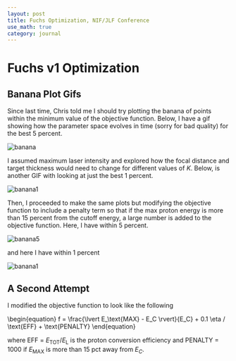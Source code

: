 ```yaml
---
layout: post
title: Fuchs Optimization, NIF/JLF Conference
use_math: true
category: journal
---
```


# Fuchs v1 Optimization

## Banana Plot Gifs
Since last time, Chris told me I should try plotting the banana of points within the minimum value of the objective function. Below, I have a gif showing how the parameter space evolves in time (sorry for bad quality) for the best 5 percent.

![banana](https://github.com/ronak-n-desai/ronak-n-desai.github.io/assets/98538788/56769106-b934-4416-9f37-e441c3559d7e)

I assumed maximum laser intensity and explored how the focal distance and target thickness would need to change for different values of $K$. Below, is another GIF with looking at just the best 1 percent.

![banana1](https://github.com/ronak-n-desai/ronak-n-desai.github.io/assets/98538788/36206e6b-f3a4-4818-8f4f-c32f8ad9620d)

Then, I proceeded to make the same plots but modifying the objective function to include a penalty term so that if the max proton energy is more than 15 percent from the cutoff energy, a large number is added to the objective function. Here, I have within 5 percent.

![banana5](https://github.com/ronak-n-desai/ronak-n-desai.github.io/assets/98538788/102a33ab-cce1-4ab1-95ee-ae6506a57044)

and here I have within 1 percent

![banana1](https://github.com/ronak-n-desai/ronak-n-desai.github.io/assets/98538788/b8eb0c13-3272-4162-9f4b-5874bb7c012a)

## A Second Attempt

I modified the objective function to look like the following

\begin{equation}
f = \frac{\lvert E_\text{MAX} - E_C \rvert}{E_C} + 0.1 \eta / \text{EFF} + \text{PENALTY}
\end{equation}

where EFF = $E_\text{TOT}/E_\text{L}$ is the proton conversion efficiency and PENALTY = 1000 if $E_\text{MAX}$ is more than 15 pct away from $E_C$. 

